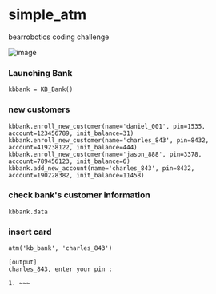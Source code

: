 # simple_atm
bearrobotics coding challenge

![image](https://user-images.githubusercontent.com/25517592/164886558-9c8e595e-6222-4ac3-9cdf-2bbbaff44051.png)


### Launching Bank
~~~
kbbank = KB_Bank()
~~~
### new customers
~~~
kbbank.enroll_new_customer(name='daniel_001', pin=1535, account=123456789, init_balance=31)
kbbank.enroll_new_customer(name='charles_843', pin=8432, account=419238122, init_balance=444)
kbbank.enroll_new_customer(name='jason_888', pin=3378, account=789456123, init_balance=6)
kbbank.add_new_account(name='charles_843', pin=8432, account=190228382, init_balance=11458)
~~~
### check bank's customer information
~~~
kbbank.data
~~~
### insert card
~~~
atm('kb_bank', 'charles_843')
~~~
~~~
[output]
charles_843, enter your pin : 
~~~
    1. ~~~

